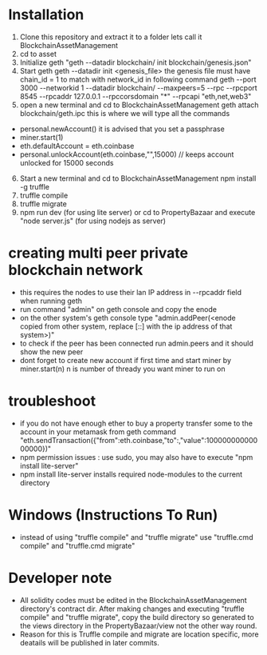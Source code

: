 

# Installation
1. Clone this repository and extract it to a folder lets call it BlockchainAssetManagement
2. cd to asset
3. Initialize geth "geth --datadir blockchain/ init blockchain/genesis.json"
4. Start geth 
geth --datadir <datadir> init <genesis_file> the genesis file must have chain_id = 1 to match with network_id in following command
geth --port 3000 --networkid 1 --datadir blockchain/ --maxpeers=5 --rpc --rpcport 8545 --rpcaddr 127.0.0.1 --rpccorsdomain "*" --rpcapi "eth,net,web3"
5. open a new terminal and cd to BlockchainAssetManagement
  geth attach blockchain/geth.ipc
  this is where we will type all the commands
  * personal.newAccount()  it is advised that you set a passphrase
  * miner.start(1)
  * eth.defaultAccount = eth.coinbase
  * personal.unlockAccount(eth.coinbase,"<your password>",15000)  // keeps account unlocked for 15000 seconds
6. Start a new terminal and cd to BlockchainAssetManagement
   npm install -g truffle
7. truffle compile
8. truffle migrate
9. npm run dev (for using lite server) or cd to PropertyBazaar and execute "node server.js" (for using nodejs as server)
  
# creating multi peer private blockchain network
  * this requires the nodes to use their lan IP address in --rpcaddr field when running geth 
  * run command "admin" on geth console and copy the enode
  * on the other system's geth console type "admin.addPeer(<enode copied from other system, replace [::] with the ip address of that system>)"
  * to check if the peer has been connected run admin.peers and it should show the new peer
  * dont forget to create new account if first time and start miner by miner.start(n) n is number of thready you want miner to run on
# troubleshoot
  * if you do not have enough ether to buy a property transfer some to the account in your metamask from geth command
  "eth.sendTransaction({"from":eth.coinbase,"to":<metamask account no.>,"value":10000000000000000})"
  * npm permission issues : use sudo, you may also have to execute "npm install lite-server"
  * npm install lite-server installs required node-modules to the current directory
# Windows (Instructions To Run)
  * instead of using "truffle compile" and "truffle migrate" use "truffle.cmd compile" and "truffle.cmd migrate"

# Developer note
  * All solidity codes must be edited in the BlockchainAssetManagement directory's contract dir. After making changes and executing "truffle compile" and "truffle migrate", copy the build directory so generated to the views directory in the PropertyBazaar/view not the other way round.
  * Reason for this is Truffle compile and migrate are location specific, more deatails will be published in later commits.
